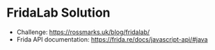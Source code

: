 # FridaLab Solution

- Challenge: <https://rossmarks.uk/blog/fridalab/>
- Frida API documentation: <https://frida.re/docs/javascript-api/#java>
